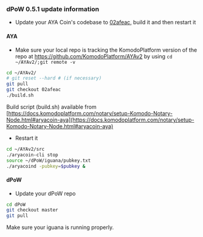 ### dPoW 0.5.1 update information

- Update your AYA Coin's codebase to [02afeac](https://github.com/KomodoPlatform/AYAv2/tree/02afeacdc0702bd160abef603f03167381f39097), build it and then restart it

#### AYA

- Make sure your local repo is tracking the KomodoPlatform version of the repo at https://github.com/KomodoPlatform/AYAv2 by using `cd ~/AYAv2/;git remote -v`

```bash
cd ~/AYAv2/
# git reset --hard # (if necessary)
git pull
git checkout 02afeac
./build.sh
```

Build script (build.sh) available from [https://docs.komodoplatform.com/notary/setup-Komodo-Notary-Node.html#aryacoin-aya](https://docs.komodoplatform.com/notary/setup-Komodo-Notary-Node.html#aryacoin-aya)

- Restart it

```bash
cd ~/AYAv2/src
./aryacoin-cli stop
source ~/dPoW/iguana/pubkey.txt
./aryacoind -pubkey=$pubkey &
```

#### dPoW

- Update your dPoW repo

```bash
cd dPoW
git checkout master
git pull
```

Make sure your iguana is running properly.
